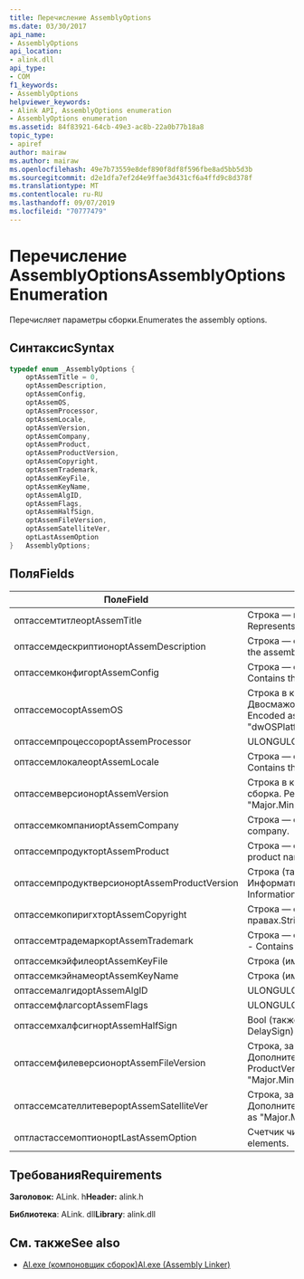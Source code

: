 ```yaml
---
title: Перечисление AssemblyOptions
ms.date: 03/30/2017
api_name:
- AssemblyOptions
api_location:
- alink.dll
api_type:
- COM
f1_keywords:
- AssemblyOptions
helpviewer_keywords:
- Alink API, AssemblyOptions enumeration
- AssemblyOptions enumeration
ms.assetid: 84f83921-64cb-49e3-ac8b-22a0b77b18a8
topic_type:
- apiref
author: mairaw
ms.author: mairaw
ms.openlocfilehash: 49e7b73559e8def890f8df8f596fbe8ad5bb5d3b
ms.sourcegitcommit: d2e1dfa7ef2d4e9ffae3d431cf6a4ffd9c8d378f
ms.translationtype: MT
ms.contentlocale: ru-RU
ms.lasthandoff: 09/07/2019
ms.locfileid: "70777479"
---
```

# <a name="assemblyoptions-enumeration"></a><span data-ttu-id="35805-102">Перечисление AssemblyOptions</span><span class="sxs-lookup"><span data-stu-id="35805-102">AssemblyOptions Enumeration</span></span>
<span data-ttu-id="35805-103">Перечисляет параметры сборки.</span><span class="sxs-lookup"><span data-stu-id="35805-103">Enumerates the assembly options.</span></span>  
  
## <a name="syntax"></a><span data-ttu-id="35805-104">Синтаксис</span><span class="sxs-lookup"><span data-stu-id="35805-104">Syntax</span></span>  
  
```cpp  
typedef enum _AssemblyOptions {  
    optAssemTitle = 0,  
    optAssemDescription,  
    optAssemConfig,  
    optAssemOS,  
    optAssemProcessor,  
    optAssemLocale,  
    optAssemVersion,  
    optAssemCompany,  
    optAssemProduct,  
    optAssemProductVersion,  
    optAssemCopyright,  
    optAssemTrademark,  
    optAssemKeyFile,  
    optAssemKeyName,  
    optAssemAlgID,  
    optAssemFlags,  
    optAssemHalfSign,  
    optAssemFileVersion,  
    optAssemSatelliteVer,  
    optLastAssemOption  
}   AssemblyOptions;  
```  
  
## <a name="fields"></a><span data-ttu-id="35805-105">Поля</span><span class="sxs-lookup"><span data-stu-id="35805-105">Fields</span></span>  
  
|<span data-ttu-id="35805-106">Поле</span><span class="sxs-lookup"><span data-stu-id="35805-106">Field</span></span>|<span data-ttu-id="35805-107">Описание</span><span class="sxs-lookup"><span data-stu-id="35805-107">Description</span></span>|  
|-----------|-----------------|  
|<span data-ttu-id="35805-108">оптассемтитле</span><span class="sxs-lookup"><span data-stu-id="35805-108">optAssemTitle</span></span>|<span data-ttu-id="35805-109">Строка — представляет заголовок сборки.</span><span class="sxs-lookup"><span data-stu-id="35805-109">String - Represents the assembly title.</span></span>|  
|<span data-ttu-id="35805-110">оптассемдескриптион</span><span class="sxs-lookup"><span data-stu-id="35805-110">optAssemDescription</span></span>|<span data-ttu-id="35805-111">Строка — содержит описание сборки.</span><span class="sxs-lookup"><span data-stu-id="35805-111">String - Contains the assembly description.</span></span>|  
|<span data-ttu-id="35805-112">оптассемконфиг</span><span class="sxs-lookup"><span data-stu-id="35805-112">optAssemConfig</span></span>|<span data-ttu-id="35805-113">Строка — содержит конфигурацию сборки.</span><span class="sxs-lookup"><span data-stu-id="35805-113">String - Contains the assembly configuration.</span></span>|  
|<span data-ttu-id="35805-114">оптассемос</span><span class="sxs-lookup"><span data-stu-id="35805-114">optAssemOS</span></span>|<span data-ttu-id="35805-115">Строка в кодировке: "Двосплатформид. Двосмажорверсион. Двосминорверсион".</span><span class="sxs-lookup"><span data-stu-id="35805-115">String - Encoded as: "dwOSPlatformId.dwOSMajorVersion.dwOSMinorVersion".</span></span>|  
|<span data-ttu-id="35805-116">оптассемпроцессор</span><span class="sxs-lookup"><span data-stu-id="35805-116">optAssemProcessor</span></span>|<span data-ttu-id="35805-117">ULONG</span><span class="sxs-lookup"><span data-stu-id="35805-117">ULONG</span></span>|  
|<span data-ttu-id="35805-118">оптассемлокале</span><span class="sxs-lookup"><span data-stu-id="35805-118">optAssemLocale</span></span>|<span data-ttu-id="35805-119">Строка — содержит языковой стандарт сборки.</span><span class="sxs-lookup"><span data-stu-id="35805-119">String - Contains the assembly locale.</span></span>|  
|<span data-ttu-id="35805-120">оптассемверсион</span><span class="sxs-lookup"><span data-stu-id="35805-120">optAssemVersion</span></span>|<span data-ttu-id="35805-121">Строка в кодировке: "Основной. дополнительный. сборка. Редакция".</span><span class="sxs-lookup"><span data-stu-id="35805-121">String - Encoded as: "Major.Minor.Build.Revision".</span></span>|  
|<span data-ttu-id="35805-122">оптассемкомпани</span><span class="sxs-lookup"><span data-stu-id="35805-122">optAssemCompany</span></span>|<span data-ttu-id="35805-123">Строка — содержит компанию.</span><span class="sxs-lookup"><span data-stu-id="35805-123">String - Contains the company.</span></span>|  
|<span data-ttu-id="35805-124">оптассемпродукт</span><span class="sxs-lookup"><span data-stu-id="35805-124">optAssemProduct</span></span>|<span data-ttu-id="35805-125">Строка — содержит имя продукта.</span><span class="sxs-lookup"><span data-stu-id="35805-125">String - Contains the product name.</span></span>|  
|<span data-ttu-id="35805-126">оптассемпродуктверсион</span><span class="sxs-lookup"><span data-stu-id="35805-126">optAssemProductVersion</span></span>|<span data-ttu-id="35805-127">Строка (также известная как Информатионалверсион).</span><span class="sxs-lookup"><span data-stu-id="35805-127">String (also known as InformationalVersion).</span></span>|  
|<span data-ttu-id="35805-128">оптассемкопиригхт</span><span class="sxs-lookup"><span data-stu-id="35805-128">optAssemCopyright</span></span>|<span data-ttu-id="35805-129">Строка — содержит сведения об авторских правах.</span><span class="sxs-lookup"><span data-stu-id="35805-129">String - Contains the copyright information.</span></span>|  
|<span data-ttu-id="35805-130">оптассемтрадемарк</span><span class="sxs-lookup"><span data-stu-id="35805-130">optAssemTrademark</span></span>|<span data-ttu-id="35805-131">Строка — содержит сведения о товарном знаке.</span><span class="sxs-lookup"><span data-stu-id="35805-131">String - Contains the trademark information.</span></span>|  
|<span data-ttu-id="35805-132">оптассемкэйфиле</span><span class="sxs-lookup"><span data-stu-id="35805-132">optAssemKeyFile</span></span>|<span data-ttu-id="35805-133">Строка (имя файла).</span><span class="sxs-lookup"><span data-stu-id="35805-133">String (file name).</span></span>|  
|<span data-ttu-id="35805-134">оптассемкэйнаме</span><span class="sxs-lookup"><span data-stu-id="35805-134">optAssemKeyName</span></span>|<span data-ttu-id="35805-135">Строка (имя ключа).</span><span class="sxs-lookup"><span data-stu-id="35805-135">String (The key name).</span></span>|  
|<span data-ttu-id="35805-136">оптассемалгид</span><span class="sxs-lookup"><span data-stu-id="35805-136">optAssemAlgID</span></span>|<span data-ttu-id="35805-137">ULONG</span><span class="sxs-lookup"><span data-stu-id="35805-137">ULONG</span></span>|  
|<span data-ttu-id="35805-138">оптассемфлагс</span><span class="sxs-lookup"><span data-stu-id="35805-138">optAssemFlags</span></span>|<span data-ttu-id="35805-139">ULONG</span><span class="sxs-lookup"><span data-stu-id="35805-139">ULONG</span></span>|  
|<span data-ttu-id="35805-140">оптассемхалфсигн</span><span class="sxs-lookup"><span data-stu-id="35805-140">optAssemHalfSign</span></span>|<span data-ttu-id="35805-141">Bool (также называется DelaySign).</span><span class="sxs-lookup"><span data-stu-id="35805-141">Bool (Also known as DelaySign).</span></span>|  
|<span data-ttu-id="35805-142">оптассемфилеверсион</span><span class="sxs-lookup"><span data-stu-id="35805-142">optAssemFileVersion</span></span>|<span data-ttu-id="35805-143">Строка, закодированная как "основная. Дополнительная. сборка. Редакция"--то же, что и ProductVersion.</span><span class="sxs-lookup"><span data-stu-id="35805-143">String - Encoded as "Major.Minor.Build.Revision"--same as ProductVersion.</span></span>|  
|<span data-ttu-id="35805-144">оптассемсателлитевер</span><span class="sxs-lookup"><span data-stu-id="35805-144">optAssemSatelliteVer</span></span>|<span data-ttu-id="35805-145">Строка, закодированная как "основная. Дополнительная. сборка. Редакция".</span><span class="sxs-lookup"><span data-stu-id="35805-145">String - Encoded as "Major.Minor.Build.Revision".</span></span>|  
|<span data-ttu-id="35805-146">оптластассемоптион</span><span class="sxs-lookup"><span data-stu-id="35805-146">optLastAssemOption</span></span>|<span data-ttu-id="35805-147">Счетчик числа элементов.</span><span class="sxs-lookup"><span data-stu-id="35805-147">A counter of the number of elements.</span></span>|  
  
## <a name="requirements"></a><span data-ttu-id="35805-148">Требования</span><span class="sxs-lookup"><span data-stu-id="35805-148">Requirements</span></span>  
 <span data-ttu-id="35805-149">**Заголовок:** ALink. h</span><span class="sxs-lookup"><span data-stu-id="35805-149">**Header:** alink.h</span></span>  
  
 <span data-ttu-id="35805-150">**Библиотека**: ALink. dll</span><span class="sxs-lookup"><span data-stu-id="35805-150">**Library**: alink.dll</span></span>  
  
## <a name="see-also"></a><span data-ttu-id="35805-151">См. также</span><span class="sxs-lookup"><span data-stu-id="35805-151">See also</span></span>

- [<span data-ttu-id="35805-152">Al.exe (компоновщик сборок)</span><span class="sxs-lookup"><span data-stu-id="35805-152">Al.exe (Assembly Linker)</span></span>](../../tools/al-exe-assembly-linker.md)
